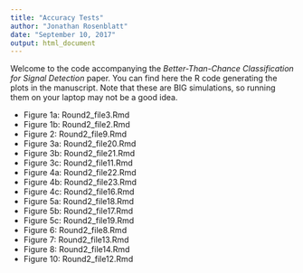 ```yaml
---
title: "Accuracy Tests"
author: "Jonathan Rosenblatt"
date: "September 10, 2017"
output: html_document
---
```



Welcome to the code accompanying the _Better-Than-Chance Classification for Signal Detection_ paper.
You can find here the R code generating the plots in the manuscript. 
Note that these are BIG simulations, so running them on your laptop may not be a good idea. 

- Figure 1a:  Round2_file3.Rmd
- Figure 1b: Round2_file2.Rmd
- Figure 2: Round2_file9.Rmd
- Figure 3a: Round2_file20.Rmd
- Figure 3b: Round2_file21.Rmd
- Figure 3c: Round2_file11.Rmd
- Figure 4a: Round2_file22.Rmd
- Figure 4b: Round2_file23.Rmd
- Figure 4c: Round2_file16.Rmd
- Figure 5a: Round2_file18.Rmd
- Figure 5b: Round2_file17.Rmd
- Figure 5c: Round2_file19.Rmd
- Figure 6: Round2_file8.Rmd
- Figure 7: Round2_file13.Rmd
- Figure 8: Round2_file14.Rmd
- Figure 10: Round2_file12.Rmd


